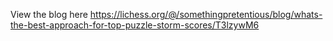 View the blog here https://lichess.org/@/somethingpretentious/blog/whats-the-best-approach-for-top-puzzle-storm-scores/T3lzywM6
